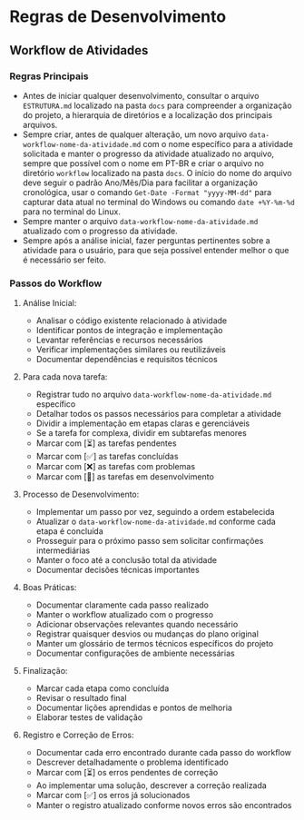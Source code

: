 # Regras de Desenvolvimento

## Workflow de Atividades

### Regras Principais

- Antes de iniciar qualquer desenvolvimento, consultar o arquivo `ESTRUTURA.md` localizado na pasta `docs` para compreender a organização do projeto, a hierarquia de diretórios e a localização dos principais arquivos.
- Sempre criar, antes de qualquer alteração, um novo arquivo `data-workflow-nome-da-atividade.md` com o nome específico para a atividade solicitada e manter o progresso da atividade atualizado no arquivo, sempre que possível com o nome em PT-BR e criar o arquivo no diretório `workflow` localizado na pasta `docs`. O início do nome do arquivo deve seguir o padrão Ano/Mês/Dia para facilitar a organização cronológica, usar o comando `Get-Date -Format "yyyy-MM-dd"` para capturar data atual no terminal do Windows ou comando `date +%Y-%m-%d` para no terminal do Linux.
- Sempre manter o arquivo `data-workflow-nome-da-atividade.md` atualizado com o progresso da atividade.
- Sempre após a análise inicial, fazer perguntas pertinentes sobre a atividade para o usuário, para que seja possível entender melhor o que é necessário ser feito.

### Passos do Workflow

1. Análise Inicial:
   - Analisar o código existente relacionado à atividade
   - Identificar pontos de integração e implementação
   - Levantar referências e recursos necessários
   - Verificar implementações similares ou reutilizáveis
   - Documentar dependências e requisitos técnicos

2. Para cada nova tarefa:
   - Registrar tudo no arquivo `data-workflow-nome-da-atividade.md` específico
   - Detalhar todos os passos necessários para completar a atividade
   - Dividir a implementação em etapas claras e gerenciáveis
   - Se a tarefa for complexa, dividir em subtarefas menores
   - Marcar com [⏳] as tarefas pendentes
   - Marcar com [✅] as tarefas concluídas
   - Marcar com [❌] as tarefas com problemas
   - Marcar com [🔄] as tarefas em desenvolvimento

3. Processo de Desenvolvimento:
   - Implementar um passo por vez, seguindo a ordem estabelecida
   - Atualizar o `data-workflow-nome-da-atividade.md` conforme cada etapa é concluída
   - Prosseguir para o próximo passo sem solicitar confirmações intermediárias
   - Manter o foco até a conclusão total da atividade
   - Documentar decisões técnicas importantes  

4. Boas Práticas:
   - Documentar claramente cada passo realizado
   - Manter o workflow atualizado com o progresso
   - Adicionar observações relevantes quando necessário
   - Registrar quaisquer desvios ou mudanças do plano original  
   - Manter um glossário de termos técnicos específicos do projeto  
   - Documentar configurações de ambiente necessárias  

5. Finalização:
   - Marcar cada etapa como concluída
   - Revisar o resultado final
   - Documentar lições aprendidas e pontos de melhoria  
   - Elaborar testes de validação  

6. Registro e Correção de Erros:
   - Documentar cada erro encontrado durante cada passo do workflow
   - Descrever detalhadamente o problema identificado
   - Marcar com [⏳] os erros pendentes de correção
   - Ao implementar uma solução, descrever a correção realizada
   - Marcar com [✅] os erros já solucionados
   - Manter o registro atualizado conforme novos erros são encontrados
